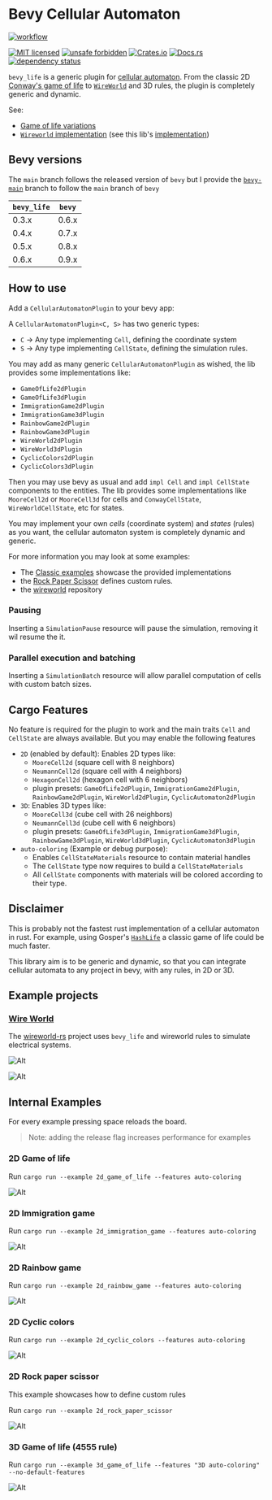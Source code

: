 <!-- cargo-sync-readme start -->

 # Bevy Cellular Automaton

 [![workflow](https://github.com/ManevilleF/bevy_life/actions/workflows/rust.yml/badge.svg)](https://github.com/ManevilleF/bevy_life/actions/workflows/rust.yml)

 [![MIT licensed](https://img.shields.io/badge/license-MIT-blue.svg)](./LICENSE)
 [![unsafe forbidden](https://img.shields.io/badge/unsafe-forbidden-success.svg)](https://github.com/rust-secure-code/safety-dance/)
 [![Crates.io](https://img.shields.io/crates/v/bevy_life.svg)](https://crates.io/crates/bevy_life)
 [![Docs.rs](https://docs.rs/bevy_life/badge.svg)](https://docs.rs/bevy_life)
 [![dependency status](https://deps.rs/crate/bevy_life/0.6.0/status.svg)](https://deps.rs/crate/bevy_life)

 `bevy_life` is a generic plugin for [cellular automaton](https://en.wikipedia.org/wiki/Cellular_automaton).
 From the classic 2D [Conway's game of life](https://en.wikipedia.org/wiki/Conway%27s_Game_of_Life) to [`WireWorld`](https://en.wikipedia.org/wiki/Wireworld) and 3D rules, the plugin is completely generic and dynamic.

 See:
  - [Game of life variations](https://cs.stanford.edu/people/eroberts/courses/soco/projects/2008-09/modeling-natural-systems/gameOfLife2.html)
  - [`Wireworld` implementation](https://www.quinapalus.com/wi-index.html) (see this lib's [implementation](https://github.com/ManevilleF/wireworld-rs))
  
 ## Bevy versions

 The `main` branch follows the released version of `bevy` but I provide the [`bevy-main`](https://github.com/ManevilleF/bevy_life/tree/feat/bevy-main) branch
 to follow the `main` branch of `bevy`

 | `bevy_life`   | `bevy`    |
 |---------------|-----------|
 | 0.3.x         | 0.6.x     |
 | 0.4.x         | 0.7.x     |
 | 0.5.x         | 0.8.x     |
 | 0.6.x         | 0.9.x     |

 ## How to use

 Add a `CellularAutomatonPlugin` to your bevy app:

 A `CellularAutomatonPlugin<C, S>` has two generic types:
 - `C` -> Any type implementing `Cell`, defining the coordinate system
 - `S` -> Any type implementing `CellState`, defining the simulation rules.

 You may add as many generic `CellularAutomatonPlugin` as wished, the lib provides some implementations like:
 - `GameOfLife2dPlugin`
 - `GameOfLife3dPlugin`
 - `ImmigrationGame2dPlugin`
 - `ImmigrationGame3dPlugin`
 - `RainbowGame2dPlugin`
 - `RainbowGame3dPlugin`
 - `WireWorld2dPlugin`
 - `WireWorld3dPlugin`
 - `CyclicColors2dPlugin`
 - `CyclicColors3dPlugin`

 Then you may use bevy as usual and add `impl Cell` and `impl CellState`  components to the entities.
 The lib provides some implementations like `MooreCell2d` or `MooreCell3d` for cells and `ConwayCellState`, `WireWorldCellState`, etc for states.

 You may implement your own *cells* (coordinate system) and *states* (rules) as you want, the cellular automaton system is completely dynamic and generic.

 For more information you may look at some examples:
- The [Classic examples](./examples) showcase the provided implementations
- the [Rock Paper Scissor](./examples/2d_rock_paper_scissor.rs) defines custom rules.
- the [wireworld](https://github.com/ManevilleF/wireworld-rs) repository

 ### Pausing

 Inserting a `SimulationPause` resource will pause the simulation, removing it wil resume the it.

 ### Parallel execution and batching

 Inserting a `SimulationBatch` resource will allow parallel computation of cells with custom batch sizes.

 ## Cargo Features

 No feature is required for the plugin to work and the main traits `Cell` and `CellState` are always available.
 But you may enable the following features

 - `2D` (enabled by default): Enables 2D types like:
   - `MooreCell2d` (square cell with 8 neighbors)
   - `NeumannCell2d` (square cell with 4 neighbors)
   - `HexagonCell2d` (hexagon cell with 6 neighbors)
   - plugin presets: `GameOfLife2dPlugin`, `ImmigrationGame2dPlugin`, `RainbowGame2dPlugin`, `WireWorld2dPlugin`, `CyclicAutomaton2dPlugin`
 - `3D`: Enables 3D types like:
   - `MooreCell3d` (cube cell with 26 neighbors)
   - `NeumannCell3d` (cube cell with 6 neighbors)
   - plugin presets: `GameOfLife3dPlugin`, `ImmigrationGame3dPlugin`, `RainbowGame3dPlugin`, `WireWorld3dPlugin`, `CyclicAutomaton3dPlugin`
 - `auto-coloring` (Example or debug purpose):
   - Enables `CellStateMaterials` resource to contain material handles
   - The `CellState` type now requires to build a `CellStateMaterials`
   - All `CellState` components with materials will be colored according to their type.

 ## Disclaimer

 This is probably not the fastest rust implementation of a cellular automaton in rust.
 For example, using Gosper's [`HashLife`](https://www.drdobbs.com/jvm/an-algorithm-for-compressing-space-and-t/184406478) a classic game of life could be much faster.

 This library aim is to be generic and dynamic, so that you can integrate cellular automata to any project in bevy, with any rules, in 2D or 3D.


<!-- cargo-sync-readme end -->

## Example projects

### [Wire World][wireworld]

The [wireworld-rs][wireworld] project uses `bevy_life` and wireworld rules to simulate electrical systems.

![Alt](./docs/2d_wireworld_demo.gif "wireworld demo gif")

![Alt](./docs/2d_wireworld_flip_flop_demo.gif "wireworld flip flop gate gif")

## Internal Examples

For every example pressing space reloads the board.

> Note: adding the release flag increases performance for examples

### 2D Game of life

Run `cargo run --example 2d_game_of_life --features auto-coloring`

![Alt](./docs/2d_classic_demo.gif "classic demo gif")

### 2D Immigration game

Run `cargo run --example 2d_immigration_game --features auto-coloring`

![Alt](./docs/2d_immigration_demo.gif "immigration demo gif")

### 2D Rainbow game

Run `cargo run --example 2d_rainbow_game --features auto-coloring`

![Alt](./docs/2d_rainbow_demo.gif "rainbow demo gif")

### 2D Cyclic colors

Run `cargo run --example 2d_cyclic_colors --features auto-coloring`

![Alt](./docs/2d_cyclic_demo.gif "cyclic demo gif")

### 2D Rock paper scissor

This example showcases how to define custom rules

Run `cargo run --example 2d_rock_paper_scissor`

![Alt](./docs/2d_rock_paper_scissor_demo.gif "rock paper scissor demo gif")

### 3D Game of life (4555 rule)

Run `cargo run --example 3d_game_of_life --features "3D auto-coloring" --no-default-features`

![Alt](./docs/3d_classic_demo.gif "3D classic demo gif")

[wireworld]: https://github.com/ManevilleF/wireworld-rs "Wire world project"